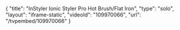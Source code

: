 {
    "title": "InStyler Ionic Styler Pro Hot Brush\/Flat Iron",
    "type": "solo",
    "layout": "iframe-static",
    "videoId": "109970066",
    "url": "\/tvpembed\/109970066"
}